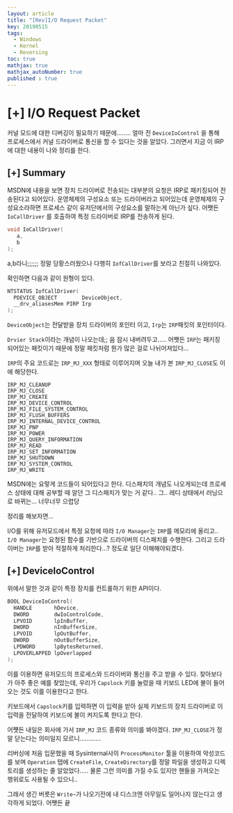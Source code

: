 ```yaml
---
layout: article
title: "[Rev]I/O Request Packet"
key: 20190515
tags:
  - Windows
  - Kernel
  - Reversing
toc: true
mathjax: true
mathjax_autoNumber: true
published : true
---
```


# [+] I/O Request Packet

<!--more-->

커널 모드에 대한 디버깅이 필요하기 때문에........ 얼마 전 `DeviceIoControl` 을 통해 프로세스에서 커널 드라이버로 통신을 할 수 있다는 것을 알았다. 그러면서 지금 이 IRP에 대한 내용이 나와 정리를 한다.

## [+] Summary

MSDN에 내용을 보면 장치 드라이버로 전송되는 대부분의 요청은 IRP로 패키징되어 전송된다고 되어있다. 운영체제의 구성요소 또는 드라이버라고 되어있는데 운영체제의 구성요소라하면 프로세스 같이 유저단에서의 구성요소를 말하는게 아닌가 싶다. 어쨋든 `IoCallDriver` 를 호출하여 특정 드라이버로 IRP를 전송하게 된다.

```c++
void IoCallDriver(
   a,
   b
);
```

a,b라니;;;;;; 정말 당황스러웠으나 다행히 `IofCallDriver`를 보라고 친절히 나와있다.

확인하면 다음과 같이 원형이 있다.

```c++
NTSTATUS IofCallDriver(
  PDEVICE_OBJECT        DeviceObject,
  __drv_aliasesMem PIRP Irp
);
```

`DeviceObject`는 전달받을 장치 드라이버의 포인터 이고, `Irp`는 `IRP`패킷의 포인터이다.

`Drvier Stack`이라는 개념이 나오는데;; 음 잠시 내버려두고..... 어쨋든 `IRP`는 패키징 되어있는 패킷이기 때문에 정말 패킷처럼 뭔가 많은 걸로 나뉘어져있다...

`IRP`의 주요 코드로는 `IRP_MJ_XXX` 형태로 이루어지며 오늘 내가 본 `IRP_MJ_CLOSE`도 이에 해당한다.

```
IRP_MJ_CLEANUP
IRP_MJ_CLOSE
IRP_MJ_CREATE
IRP_MJ_DEVICE_CONTROL
IRP_MJ_FILE_SYSTEM_CONTROL
IRP_MJ_FLUSH_BUFFERS
IRP_MJ_INTERNAL_DEVICE_CONTROL
IRP_MJ_PNP
IRP_MJ_POWER
IRP_MJ_QUERY_INFORMATION
IRP_MJ_READ
IRP_MJ_SET_INFORMATION
IRP_MJ_SHUTDOWN
IRP_MJ_SYSTEM_CONTROL
IRP_MJ_WRITE
```

MSDN에는 요렇게 코드들이 되어있다고 한다. 디스패치의 개념도 나오게되는데 프로세스 상태에 대해 공부할 때 알던 그 디스패치가 맞는 거 같다.. 그.. 레디 상태에서 러닝으로 바뀌는... 너무너무 으렵당

정리를 해보자면...

I/O를 위해 유저모드에서 특정 요청에 따라 `I/O Manager`는 `IRP`를 메모리에 올리고.. `I/O Manager`는 요청된 함수를 기반으로 드라이버의 디스패치를 수행한다. 그리고 드라이버는 `IRP`를 받아 적절하게 처리한다...? 정도로 일단 이해해야되겠다.

## [+] DeviceIoControl

위에서 말한 것과 같이 특정 장치를 컨트롤하기 위한 API이다.

```c++
BOOL DeviceIoControl(
  HANDLE       hDevice,
  DWORD        dwIoControlCode,
  LPVOID       lpInBuffer,
  DWORD        nInBufferSize,
  LPVOID       lpOutBuffer,
  DWORD        nOutBufferSize,
  LPDWORD      lpBytesReturned,
  LPOVERLAPPED lpOverlapped
);
```

이를 이용하면 유저모드의 프로세스와 드라이버와 통신을 주고 받을 수 있다. 찾아보다가 아주 좋은 예를 찾았는데, 우리가 `Capslock` 키를 눌렀을 때 키보드 LED에 불이 들어오는 것도 이를 이용한다고 한다.

키보드에서 `Capslock`키를 입력하면 이 입력을 받아 실제 키보드의 장치 드라이버로 이 입력을 전달하여 키보드에 불이 켜지도록 한다고 한다.

어쩃든 내일은 회사에 가서 `IRP_MJ` 코드 종류와 의미를 봐야겠다. `IRP_MJ_CLOSE`가 정말 닫는다는 의미일지 모르니............ 

리버싱에 처음 입문했을 때 Sysinternal사의 `ProcessMonitor` 툴을 이용하여 악성코드를 보며 `Operation` 탭에 `CreateFile`, `CreateDirectory`를 정말 파일을 생성하고 디렉토리를 생성하는 줄 알았었다..... 물론 그런 의미를 가질 수도 있지만 핸들을 가져오는 행위로도 사용될 수 있으니.. 

그래서 생긴 버릇은 `Write~`가 나오기전에 내 디스크엔 아무일도 일어나지 않는다고 생각하게 되었다. 어쨋든 끝

